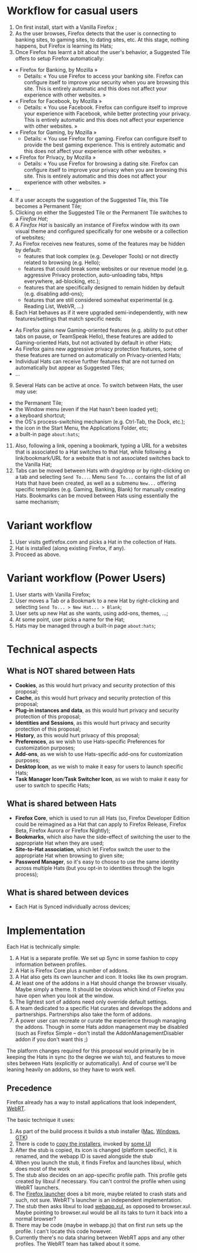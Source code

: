 
Workflow for casual users
=========================

1. On first install, start with a Vanilla Firefox ;
2. As the user browses, Firefox detects that the user is connecting to banking sites, to gaming sites, to dating sites, etc. At this stage, nothing happens, but Firefox is learning its Hats;
3. Once Firefox has learnt a bit about the user's behavior, a Suggested Tile offers to setup Firefox automatically:
  * « Firefox for Banking, by Mozilla »
    * Details: « You use Firefox to access your banking site. Firefox can configure itself to improve your security when you are browsing this site. This is entirely automatic and this does not affect your experience with other websites. »
  * « Firefox for Facebook, by Mozilla »
    * Details: « You use Facebook. Firefox can configure itself to improve your experience with Facebook, while better protecting your privacy. This is entirely automatic and this does not affect your experience with other websites. »
  * « Firefox for Gaming, by Mozilla »
    * Details: « You use Firefox for gaming. Firefox can configure itself to provide the best gaming experience. This is entirely automatic and this does not affect your experience with other websites. »
  * « Firefox for Privacy, by Mozilla »
    * Details: « You use Firefox for browsing a dating site. Firefox can configure itself to improve your privacy when you are browsing this site. This is entirely automatic and this does not affect your experience with other websites. »
  * ...
4. If a user accepts the suggestion of the Suggested Tile, this Tile becomes a Permanent Tile;
5. Clicking on either the Suggested Tile or the Permanent Tile switches to a *Firefox Hat*;
6. A *Firefox Hat* is basically an instance of Firefox window with its own visual theme and configured specifically for one website or a collection of websites;
7. As Firefox receives new features, some of the features may be hidden by default:
   * features that look complex (e.g. Developer Tools) or not directly related to browsing (e.g. Hello);
   * features that could break some websites or our revenue model (e.g. aggressive Privacy protection, auto-unloading tabs, https everywhere, ad-blocking, etc.);
   * features that are specifically designed to remain hidden by default (e.g. disabling add-ons);
   * features that are still considered somewhat experimental (e.g. Reading List, WebVR, ...)
8. Each Hat behaves as if it were upgraded semi-independently, with new features/settings that match specific needs:
  * As Firefox gains new Gaming-oriented features (e.g. ability to put other tabs on pause, or TeamSpeak Hello), these features are added to Gaming-oriented Hats, but not activated by default in other Hats;
  * As Firefox gains new aggressive privacy protection features, some of these features are turned on automatically on Privacy-oriented Hats;
  * Individual Hats can receive further features that are not turned on automatically but appear as Suggested Tiles;
  * ...
9. Several Hats can be active at once. To switch between Hats, the user may use:
  * the Permanent Tile;
  * the Window menu (even if the Hat hasn't been loaded yet);
  * a keyboard shortcut;
  * the OS's process-switching mechanism (e.g. Ctrl-Tab, the Dock, etc.);
  * the icon in the Start Menu, the Applications Folder, etc;
  * a built-in page `about:hats`;
11. Also, following a link, opening a bookmark, typing a URL for a websites that is associated to a Hat switches to that Hat, while following a link/bookmark/URL for a website that is not associated switches back to the Vanilla Hat;
12. Tabs can be moved between Hats with drag/drop or by right-clicking on a tab and selecting `Send To...`. Menu `Send To...` contains the list of all Hats that have been created, as well as a submenu `New...` offering specific templates (e.g. Gaming, Banking, Blank) for manually creating Hats. Bookmarks can be moved between Hats using essentially the same mechanism;

Variant workflow
================

1. User visits getfirefox.com and picks a Hat in the collection of Hats.
2. Hat is installed (along existing Firefox, if any).
3. Proceed as above.

Variant workflow (Power Users)
==============================

1. User starts with Vanilla Firefox;
2. User moves a Tab or a Bookmark to a new Hat by right-clicking and selecting `Send To... > New Hat... > Blank`;
3. User sets up new Hat as she wants, using add-ons, themes, ...;
4. At some point, user picks a name for the Hat;
5. Hats may be managed through a built-in page `about:hats`;

Technical aspects
=================
What is NOT shared between Hats
-------------------------------
 * **Cookies**, as this would hurt privacy and security protection of this proposal;
 * **Cache**, as this would hurt privacy and security protection of this proposal;
 * **Plug-in instances and data**, as this would hurt privacy and security protection of this proposal;
 * **Identities and Sessions**,  as this would hurt privacy and security protection of this proposal;
 * **History**, as this would hurt privacy of this proposal;
 * **Preferences**, as we wish to use Hats-specific Preferences for customization purposes;
 * **Add-ons**, as we wish to use Hats-specific add-ons for customization purposes;
 * **Desktop Icon**, as we wish to make it easy for users to launch specific Hats;
 * **Task Manager Icon**/**Task Switcher Icon**, as we wish to make it easy for user to switch to specific Hats;


What is shared between Hats
---------------------------
 * **Firefox Core**, which is used to run all Hats (so, Firefox Developer Edition could be reimagined as a Hat that can apply to Firefox Release, Firefox Beta, Firefox Aurora or Firefox Nightly);
 * **Bookmarks**, which also have the side-effect of switching the user to the appropriate Hat when they are used;
 * **Site-to-Hat association**, which let Firefox switch the user to the appropriate Hat when browsing to given site;
 * **Password Manager**, so it's easy to choose to use the same identity across multiple Hats (but you opt-in to identities through the login process);


What is shared between devices
------------------------------
 * Each Hat is Synced individually across devices;

Implementation
==============

Each Hat is technically simple:

  1. A Hat is a separate profile.  We set up Sync in some fashion to copy information between profiles.
  2. A Hat is Firefox Core plus a number of addons.
  3. A Hat also gets its own launcher and icon.  It looks like its own program.
  4. At least one of the addons in a Hat should change the browser visually.  Maybe simply a theme.  It should be obvious which kind of Firefox you have open when you look at the window.
  5. The lightest sort of addons need only override default settings.
  6. A team dedicated to a specific Hat curates and develops the addons and partnerships.  Partnerships also take the form of addons.
  7. A power user can recreate or curate the experience through managing the addons.  Though in some Hats addon management may be disabled (such as Firefox Simple – don't install the AddonManagementDisabler addon if you don't want this ;)

  The platform changes required for this proposal would primarily be in keeping the Hats in sync (to the degree we wish to), and features to move sites between Hats (explicitly or automatically).  And of course we'll be leaning heavily on addons, so they have to work well.

Precedence
----------

Firefox already has a way to install applications that look independent, [WebRT](https://wiki.mozilla.org/Apps/WebRT).

The basic technique it uses:

  1. As part of the build process it builds a stub installer ([Mac](https://github.com/mozilla/gecko-dev/tree/master/webapprt/mac), [Windows](https://github.com/mozilla/gecko-dev/tree/master/webapprt/win), [GTK](https://github.com/mozilla/gecko-dev/tree/master/webapprt/gtk))
  2. There is code to [copy the installers](https://github.com/mozilla/gecko-dev/tree/master/toolkit/webapps), invoked by [some UI](https://github.com/mozilla/gecko-dev/blob/master/browser/modules/WebappManager.jsm)
  3. After the stub is copied, its icon is changed (platform specific), it is renamed, and the webapp ID is saved alongside the stub
  4. When you launch the stub, it finds Firefox and launches libxul, which does most of the work
  5. The stub also decides on an app-specific profile path.  This profile gets created by libxul if necessary.  You can't control the profile when using WebRT launchers.
  6. The [Firefox launcher](https://github.com/mozilla/gecko-dev/blob/master/browser/app/nsBrowserApp.cpp) does a bit more, maybe related to crash stats and such, not sure.  WebRT's launcher is an independent implementation.
  7. The stub then asks libxul to load [webapp.xul](https://github.com/mozilla/gecko-dev/tree/master/webapprt/content), as opposed to browser.xul.  Maybe pointing to browser.xul would be all its taks to turn it back into a normal browser?
  8. There may be code (maybe in webapp.js) that on first run sets up the profile.  I can't locate this code however.
  9. Currently there's no data sharing between WebRT apps and any other profiles.  The WebRT team has talked about it some.
